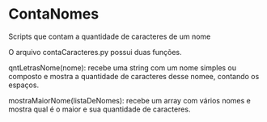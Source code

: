 # ContaNomes
Scripts que contam a quantidade de caracteres de um nome

O arquivo contaCaracteres.py possui duas funções.

qntLetrasNome(nome): recebe uma string com um nome simples ou composto e mostra a quantidade de caracteres desse nomee, contando os espaços.

mostraMaiorNome(listaDeNomes): recebe um array com vários nomes e mostra qual é o maior e sua quantidade de caracteres.
